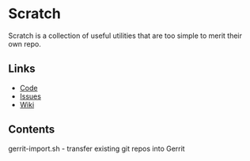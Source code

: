 # Scratch

Scratch is a collection of useful utilities that are too simple to merit their own repo.

## Links
- [Code](https://github.com/5tephenbennett/scratch)
- [Issues](https://github.com/5tephenbennett/scratch/issues)
- [Wiki](https://github.com/5tephenbennett/scratch/wiki)

## Contents
   gerrit-import.sh - transfer existing git repos into Gerrit


